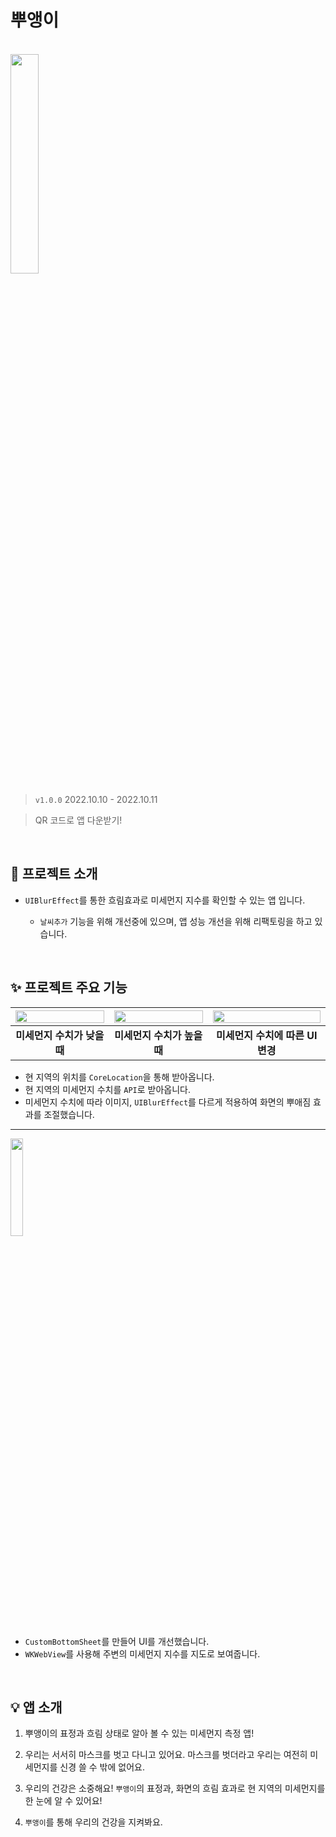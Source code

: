 # 뿌앵이

<br>

<img width="30%" src="https://user-images.githubusercontent.com/78950704/200374064-b4c08392-12ef-4163-a7db-395efab1f239.jpg">

> `v1.0.0` 2022.10.10 - 2022.10.11

> QR 코드로 앱 다운받기!

<br>

## 👀 프로젝트 소개

- `UIBlurEffect`를 통한 흐림효과로 미세먼지 지수를 확인할 수 있는 앱 입니다.

  + `날씨추가` 기능을 위해 개선중에 있으며, 앱 성능 개선을 위해 리팩토링을 하고 있습니다.

<br>

## ✨ 프로젝트 주요 기능

<img width="100%" src="https://user-images.githubusercontent.com/78950704/197410110-480961c7-2719-4fba-9a07-4063c36b1961.png"/>  | <img width="100%" src="https://user-images.githubusercontent.com/78950704/197410112-5a9d31f1-0813-4051-b4d0-eda1ac529d56.png"/>  | <img width="100%" src="https://user-images.githubusercontent.com/78950704/197410113-02bc3160-3f72-417f-9948-8d28668d3ef1.png"/>
:------------: | :-----------: | :-----------: 
**미세먼지 수치가 낮을 때** | **미세먼지 수치가 높을 때**  | **미세먼지 수치에 따른 UI 변경** 


- 현 지역의 위치를 `CoreLocation`을 통해 받아옵니다.
- 현 지역의 미세먼지 수치를 `API`로 받아옵니다.
- 미세먼지 수치에 따라 이미지, `UIBlurEffect`를 다르게 적용하여 화면의 뿌애짐 효과를 조절했습니다.

---

<img width="20%" src="https://user-images.githubusercontent.com/78950704/197410119-8bf62bc2-2ea5-42fe-bfac-9eb71267ea73.png"/> 


- `CustomBottomSheet`를 만들어 UI를 개선했습니다.
- `WKWebView`를 사용해 주변의 미세먼지 지수를 지도로 보여줍니다.

<br>

## 💡 앱 소개

1. 뿌앵이의 표정과 흐림 상태로 알아 볼 수 있는 미세먼지 측정 앱!

2. 우리는 서서히 마스크를 벗고 다니고 있어요. 마스크를 벗더라고 우리는 여전히 미세먼지를 신경 쓸 수 밖에 없어요.

3. 우리의 건강은 소중해요! `뿌앵이`의 표정과, 화면의 흐림 효과로 현 지역의 미세먼지를 한 눈에 알 수 있어요!

4. `뿌앵이`를 통해 우리의 건강을 지켜봐요.
